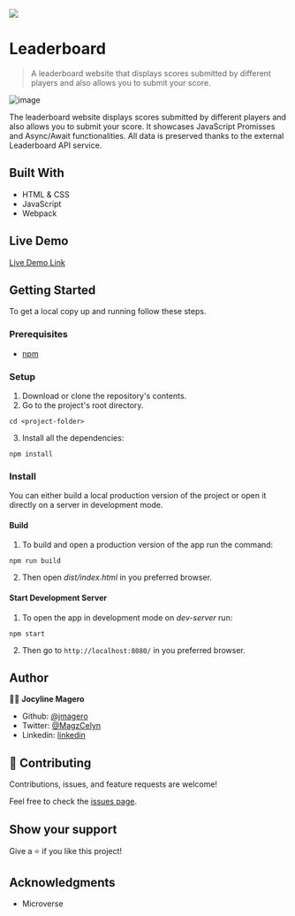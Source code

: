 ![](https://img.shields.io/badge/Microverse-blueviolet)

# Leaderboard

> A leaderboard website that displays scores submitted by different players and also allows you to submit your score.

![image](https://user-images.githubusercontent.com/52098394/128402848-97413383-acd4-4953-9178-c66234beee08.png)

The leaderboard website displays scores submitted by different players and also allows you to submit your score.
It showcases JavaScript Promisses and Async/Await functionalities.
All data is preserved thanks to the external Leaderboard API service.

## Built With

- HTML & CSS
- JavaScript
- Webpack

## Live Demo

[Live Demo Link](https://github.com/Jmagero/leaderboard-app/issues)


## Getting Started

To get a local copy up and running follow these steps.


### Prerequisites

- [npm](https://docs.npmjs.com/downloading-and-installing-node-js-and-npm)

### Setup

1. Download or clone the repository's contents.
2. Go to the project's root directory.
```
cd <project-folder>
```
3. Install all the dependencies:
```
npm install
```

### Install

You can either build a local production version of the project or open it directly on a server in development mode.

  #### Build

  1. To build and open a production version of the app run the command:
  ```
  npm run build
  ```
  2. Then open *dist/index.html* in you preferred browser.

  #### Start Development Server

  1. To open the app in development mode on *dev-server* run:
  ```
  npm start
  ```
  2. Then go to `http://localhost:8080/` in you preferred browser.

## Author

👨‍💻 **Jocyline Magero**

- Github: [@jmagero](https://github.com/Jmagero)
- Twitter: [@MagzCelyn](https://twitter.com/MagzCelyn)
- Linkedin: [linkedin](https://linkedin.com/linkedinhandle)

## 🤝 Contributing

Contributions, issues, and feature requests are welcome!

Feel free to check the [issues page](https://github.com/Jmagero/leaderboard-app/issues).

## Show your support

Give a ⭐️ if you like this project!

## Acknowledgments

- Microverse